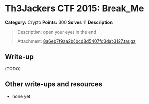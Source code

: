 # Th3Jackers CTF 2015: Break\_Me

**Category:** Crypto
**Points:** 300
**Solves** 11
**Description:**

> Description: open your eyes in the end
>
> Attachment: [8a6eb7f9aa2b6bcd8d5407fd3dab3127.tar.gz](8a6eb7f9aa2b6bcd8d5407fd3dab3127.tar.gz)

## Write-up

(TODO)

## Other write-ups and resources

* none yet
